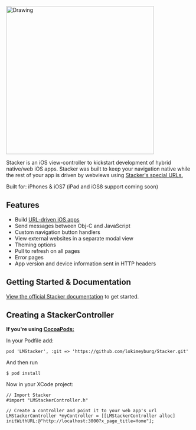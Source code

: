 <img src="http://f.cl.ly/items/0z2m1E2N1B2J2A0S3147/stacker.png" alt="Drawing" width='400px'/>

Stacker is an iOS view-controller to kickstart development of hybrid native/web iOS apps. Stacker was built to keep your navigation native while the rest of your app is driven by webviews using [Stacker's special URLs.](http://www.lokimeyburg.com/Stacker/docs/url-structure/)

Built for: iPhones & iOS7 (iPad and iOS8 support coming soon)

## Features

- Build [URL-driven iOS apps](https://github.com/lokimeyburg/Stacker/wiki/Stacker-URL-Structure)
- Send messages between Obj-C and JavaScript
- Custom navigation button handlers
- View external websites in a separate modal view
- Theming options
- Pull to refresh on all pages
- Error pages
- App version and device information sent in HTTP headers

## Getting Started & Documentation

[View the official Stacker documentation](http://www.lokimeyburg.com/Stacker/docs/getting-started/) to get started.

## Creating a StackerController

**If you're using [CocoaPods:](http://cocoapods.org)**

In your Podfile add:
```
pod 'LMStacker', :git => 'https://github.com/lokimeyburg/Stacker.git'
```
And then run
```
$ pod install
```

Now in your XCode project:

```
// Import Stacker
#import "LMStackerController.h"

// Create a controller and point it to your web app's url
LMStackerController *myController = [[LMStackerController alloc] initWithURL:@"http://localhost:3000?x_page_title=Home"];
```
